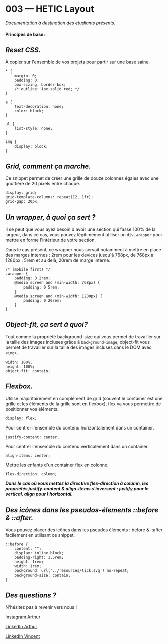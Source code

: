 # 003 — HETIC Layout

*Documentation à destination des étudiants présents.*

#### **Principes de base:**

## *Reset CSS.*

À copier sur l'ensemble de vos projets pour partir sur une base saine.

```
* {
    margin: 0;
    padding: 0;
    box-sizing: border-box;
    /* outline: 1px solid red; */
}

a {
    text-decoration: none;
    color: black;
}

ul {
    list-style: none;
}

img {
    display: block;
}
```

## *Grid, comment ça marche.*

Ce snippet permet de créer une grille de douze colonnes égales avec une gouttière de 20 pixels entre chaque.
```
display: grid;
grid-template-columns: repeat(12, 1fr);
grid-gap: 20px;
```

## *Un wrapper, à quoi ça sert ?*

Il se peut que vous ayez besoin d'avoir une section qui fasse 100% de la largeur, dans ce cas, vous pouvez légitimement utiliser un `div.wrapper` pour mettre en forme l'intérieur de votre section.

Dans le cas présent, ce wrapper nous servait notamment à mettre en place des marges internes : 2rem pour les devices jusqu'à 768px, de 768px à 1280px : 5rem et au delà, 20rem de marge interne.

```
/* (mobile first) */
.wrapper {
    padding: 0 2rem;
    @media screen and (min-width: 768px) {
        padding: 0 5rem;
    }
    @media screen and (min-width: 1280px) {
        padding: 0 20rem;
    }
}
```

## *Object-fit, ça sert à quoi?*

Tout comme la propriété background-size qui vous permet de travailler sur la taille des images incluses grâce à `background-image`, object-fit vous permet de travailler sur la taille des images incluses dans le DOM avec `<img>`.

```
width: 100%;
height: 100%;
object-fit: contain;
```

## *Flexbox.*

Utilisé majoritairement en complément de grid (souvent le container est une grille et les éléments de la grille sont en flexbox), flex va vous permettre de positionner vos éléments.

```
display: flex;
```

Pour centrer l'ensemble du contenu horizontalement dans un container.

```
justify-content: center;
```

Pour centrer l'ensemble du contenu verticalement dans un container.
```
align-items: center;
```

Mettre les enfants d'un container flex en colonne.
```
flex-direction: column;
```
***Dans le cas où vous mettez la directive flex-direction à column, les propriétés justify-content & align-items s'inversent : justify pour le vertical, align pour l'horizontal.***

## *Des icônes dans les pseudos-élements ::before & ::after.*

Vous pouvez placer des icônes dans les pseudos éléments ::before & ::after facilement en utilisant ce snippet.

```
::before {
    content: "";
    display: inline-block;
    padding-right: 1.5rem;
    height: 1rem;
    width: 1rem;
    background: url('../resources/tick.svg') no-repeat;
    background-size: contain;
}
```

## *Des questions ?*

N'hésitez pas à revenir vers nous !


[Instagram Arthur](https://instagram.com/arthurwebdev)

[LinkedIn Arthur](https://www.linkedin.com/in/arthur-eichelberger/)

[LinkedIn Vincent](https://www.linkedin.com/in/vincent-schuck-125b40b1/)